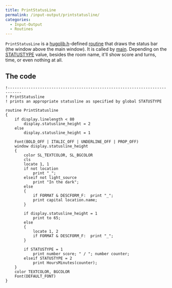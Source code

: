 ```yaml
---
title: PrintStatusLine
permalink: /input-output/printstatusline/
categories: 
  - Input-Output
  - Routines
---
```


`PrintStatusLine` is a [hugolib.h](library/hugolib.h/)-defined
[routine](routines/) that draws the status bar (the window
above the main window). It is called by [main](routines/main/).
Depending on the [STATUSTYPE](globals/statustype/) value, besides the
room name, it'll show score and turns, time, or even nothing at all.

## The code

    !----------------------------------------------------------------------------
    ! PrintStatusline
    ! prints an appropriate statusline as specified by global STATUSTYPE

    routine PrintStatusline
    {
        if display.linelength < 80
            display.statusline_height = 2
        else
            display.statusline_height = 1

        Font(BOLD_OFF | ITALIC_OFF | UNDERLINE_OFF | PROP_OFF)
        window display.statusline_height
        {
            color SL_TEXTCOLOR, SL_BGCOLOR
            cls
            locate 1, 1
            if not location
                print "_";
            elseif not light_source
                print "In the dark";
            else
            {
                if FORMAT & DESCFORM_F:  print "_";
                print capital location.name;
            }

            if display.statusline_height = 1
                print to 65;
            else
            {
                locate 1, 2
                if FORMAT & DESCFORM_F:  print "_";
            }

            if STATUSTYPE = 1
                print number score; " / "; number counter;
            elseif STATUSTYPE = 2
                print HoursMinutes(counter);
        }
        color TEXTCOLOR, BGCOLOR
        Font(DEFAULT_FONT)
    }
